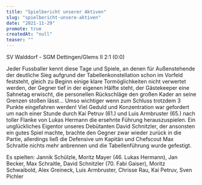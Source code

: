 ```yaml
---
title: "Spielbericht unserer Aktiven"
slug: "spielbericht-unsere-aktiven"
date: "2021-11-29"
promote: true
createdAt: "null"
teaser: ""
---
```

SV Walddorf - SGM Dettingen/Glems II 2:1 (0:0)


Jeder Fussballer kennt diese Tage und Spiele, an denen für Außenstehende der deutliche Sieg aufgrund der Tabellenkonstellation schon im Vorfeld feststeht, gleich zu Beginn einige klare Tormöglichkeiten nicht verwertet werden, der Gegner tief in der eigenen Hälfte steht, der Gästekeeper eine Sahnetag erwischt, die personellen Rückschläge den großen Kader an seine Grenzen stoßen lässt... Umso wichtiger wenn zum Schluss trotzdem 3 Punkte eingefahren werden! Viel Geduld und Konzentration war gefordert um nach einer Stunde durch Kai Petruv (61.) und Luis Armbruster (65.) nach toller Flanke von Lukas Hermann die ersehnte Führung herauszuspielen. Ein unglückliches Eigentor unseres Debütanten David Schnitzler, der ansonsten ein gutes Spiel machte, brachte den Gegner zwar wieder zurück in die Partie, allerdings ließ die Defensive um Kapitän und Chefscout Max Schraitle nichts mehr anbrennen und die Tabellenführung wurde gefestigt.


Es spielten: Jannik Schülzle, Moritz Mayer (46. Lukas Hermann), Jan Becker, Max Schraitle, David Schnitzler (70. Fabi Gaiser), Moritz Schwaibold, Alex Greineck, Luis Armbruster, Chrisse Rau, Kai Petruv, Sven Pichler


<p class="ox-2989754d1f-"> 
